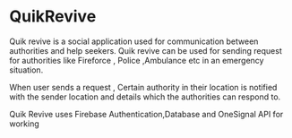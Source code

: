 # QuikRevive
Quik revive is a social application used for communication between authorities and help seekers.
Quik revive can be used for sending request for authorities like Fireforce , Police ,Ambulance etc in an emergency situation.

When user sends a request , Certain authority in their location is notified with the sender location
and details which the authorities can respond to.

Quik Revive uses Firebase Authentication,Database and OneSignal API for working
